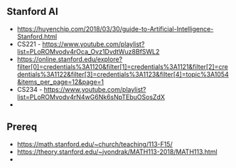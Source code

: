 ## Stanford AI
- https://huyenchip.com/2018/03/30/guide-to-Artificial-Intelligence-Stanford.html
- CS221 - https://www.youtube.com/playlist?list=PLoROMvodv4rOca_Ovz1DvdtWuz8BfSWL2
- https://online.stanford.edu/explore?filter[0]=credentials%3A1120&filter[1]=credentials%3A1121&filter[2]=credentials%3A1122&filter[3]=credentials%3A1123&filter[4]=topic%3A1054&items_per_page=12&page=1
- CS234 - https://www.youtube.com/playlist?list=PLoROMvodv4rN4wG6Nk6sNpTEbuOSosZdX
- 
## Prereq
- https://math.stanford.edu/~church/teaching/113-F15/
- https://theory.stanford.edu/~jvondrak/MATH113-2018/MATH113.html
- 
